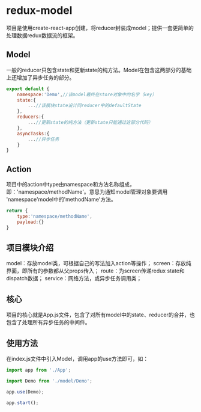 # redux-model
项目是使用create-react-app创建，将reducer封装成model；提供一套更简单的处理数据redux数据流的框架。

## Model
一般的reducer只包含state和更新state的纯方法。Model在包含这两部分的基础上还增加了异步任务的部分。
```js
export default {
    namespace:'Demo',//该model最终在store对象中的名字（key）
    state:{
        ...//该模块state设计同reducer中的defaultState
    },
    reducers:{
        ...//更新state的纯方法（更新state只能通过这部分代码）
    },
    asyncTasks:{
        ...//异步任务
    }
}
```

## Action
项目中的action中type由namespace和方法名称组成，即：'namespace/methodName'。意思为通知model管理对象要调用
'namespace'model中的'methodName'方法。
```js
return {
    type:'namespace/methodName',
    payload:{}
}
```

## 项目模块介绍
model：存放model类，可根据自己的写法加入action等操作；
screen：存放纯界面，即所有的参数都从父props传入；
route：为screen传递redux state和dispatch数据；
service：网络方法，或异步任务调用类；

## 核心
项目的核心就是App.js文件，包含了对所有model中的state、reducer的合并，也包含了处理所有异步任务的中间件。

## 使用方法
在index.js文件中引入Model，调用app的use方法即可，如：
```js
import app from './App';

import Demo from './model/Demo';

app.use(Demo);

app.start();
```
